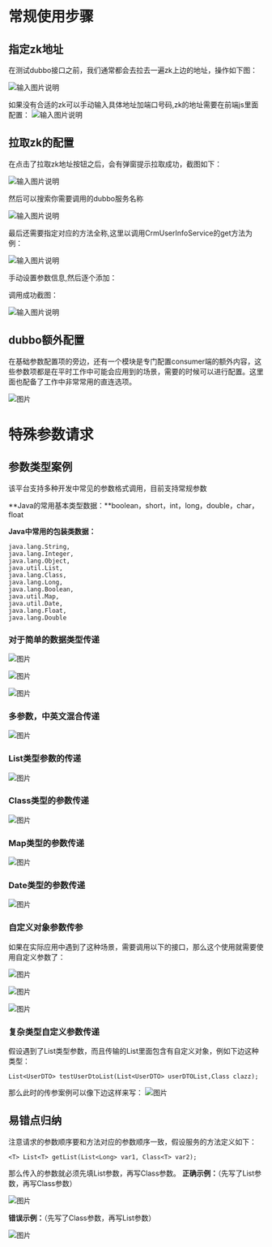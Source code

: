 # **常规使用步骤**

## **指定zk地址**

在测试dubbo接口之前，我们通常都会去拉去一遍zk上边的地址，操作如下图：

![输入图片说明](https://images.gitee.com/uploads/images/2020/0615/223431_e10a577b_1777749.png "屏幕截图.png")

如果没有合适的zk可以手动输入具体地址加端口号码,zk的地址需要在前端js里面配置：
![输入图片说明](https://images.gitee.com/uploads/images/2020/0615/232512_ea50d642_1777749.png "屏幕截图.png")


## **拉取zk的配置**

在点击了拉取zk地址按钮之后，会有弹窗提示拉取成功，截图如下：

![输入图片说明](https://images.gitee.com/uploads/images/2020/0615/223456_9dc066b4_1777749.png "屏幕截图.png")

然后可以搜索你需要调用的dubbo服务名称

![输入图片说明](https://images.gitee.com/uploads/images/2020/0615/223520_04a124f9_1777749.png "屏幕截图.png")

最后还需要指定对应的方法全称,这里以调用CrmUserInfoService的get方法为例：

![输入图片说明](https://images.gitee.com/uploads/images/2020/0615/223538_890bee6d_1777749.png "屏幕截图.png")

手动设置参数信息,然后逐个添加：

调用成功截图：

![输入图片说明](https://images.gitee.com/uploads/images/2020/0615/223611_b8b14f9e_1777749.png "屏幕截图.png")

## dubbo额外配置

在基础参数配置项的旁边，还有一个模块是专门配置consumer端的额外内容，这些参数项都是在平时工作中可能会应用到的场景，需要的时候可以进行配置。这里面也配备了工作中非常常用的直连选项。

![图片](https://uploader.shimo.im/f/Gcw5JqL5YlgZQGzc.png!thumbnail)



# **特殊参数请求**

## 参数类型案例

该平台支持多种开发中常见的参数格式调用，目前支持常规参数

**Java的常用基本类型数据：**boolean，short，int，long，double，char，float

**Java中常用的包装类数据：**

```
java.lang.String,
java.lang.Integer,
java.lang.Object,
java.util.List,
java.lang.Class,
java.lang.Long,
java.lang.Boolean,
java.util.Map,
java.util.Date,
java.lang.Float,
java.lang.Double
```
### 对于简单的数据类型传递

![图片](https://uploader.shimo.im/f/1MiAoLiD6zADpfVx.png!thumbnail)

![图片](https://uploader.shimo.im/f/s8WRZPpOOyIn7LWF.png!thumbnail)

![图片](https://uploader.shimo.im/f/aftGOrdiJK0fUkfs.png!thumbnail)

### **多参数，中英文混合传递**

![图片](https://uploader.shimo.im/f/CLoLIsGXQJYXDxa5.png!thumbnail)


### List类型参数的传递

![图片](https://uploader.shimo.im/f/Nc5xZfr7gSYtNAjG.png!thumbnail)

### Class类型的参数传递

![图片](https://uploader.shimo.im/f/cDDbIt93U1Ysh1x5.png!thumbnail)

### Map类型的参数传递

![图片](https://uploader.shimo.im/f/Q3yK4kQ2gOUaZ5ZG.png!thumbnail)

### Date类型的参数传递

![图片](https://uploader.shimo.im/f/UsVY6h4EjMA5kU0O.png!thumbnail)


### 自定义对象参数传参

如果在实际应用中遇到了这种场景，需要调用以下的接口，那么这个使用就需要使用自定义参数了：

![图片](https://uploader.shimo.im/f/GKpiGPwqJrUZVah0.png!thumbnail)

![图片](https://uploader.shimo.im/f/aNmj770zEzEvTjVF.png!thumbnail)

![图片](https://uploader.shimo.im/f/CrImGXuoCcMImCSs.png!thumbnail)

### 复杂类型自定义参数传递

假设遇到了List类型参数，而且传输的List里面包含有自定义对象，例如下边这种类型：

```
List<UserDTO> testUserDtoList(List<UserDTO> userDTOList,Class clazz);
```
那么此时的传参案例可以像下边这样来写：
![图片](https://uploader.shimo.im/f/OpOJB7oQshg63DXf.png!thumbnail)




## 易错点归纳

注意请求的参数顺序要和方法对应的参数顺序一致，假设服务的方法定义如下：

```
<T> List<T> getList(List<Long> var1, Class<T> var2);
```
那么传入的参数就必须先填List参数，再写Class参数。
**正确示例：**（先写了List参数，再写Class参数）

![图片](https://uploader.shimo.im/f/vyFkbFJTYDIwkPzU.png!thumbnail)

**错误示例：**（先写了Class参数，再写List参数）

![图片](https://uploader.shimo.im/f/X0tmB5KbGu8L96sJ.png!thumbnail)






